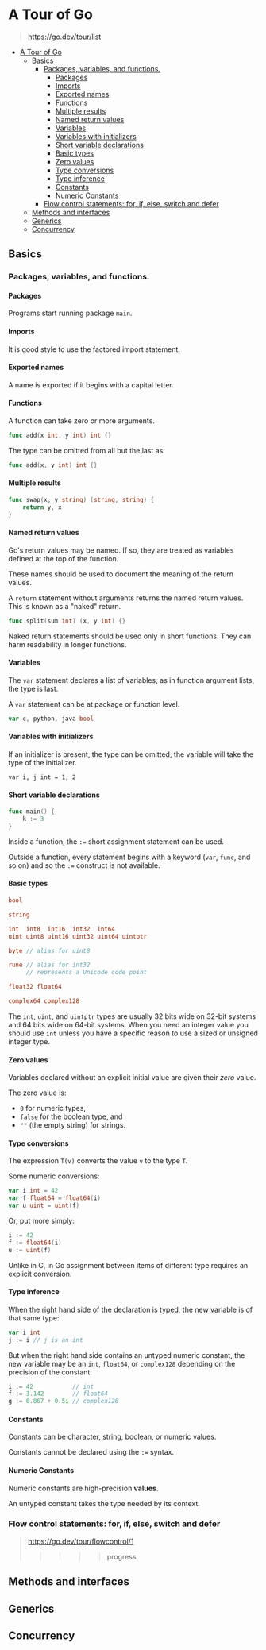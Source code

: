 # A Tour of Go

> <https://go.dev/tour/list>

- [A Tour of Go](#a-tour-of-go)
  - [Basics](#basics)
    - [Packages, variables, and functions.](#packages-variables-and-functions)
      - [Packages](#packages)
      - [Imports](#imports)
      - [Exported names](#exported-names)
      - [Functions](#functions)
      - [Multiple results](#multiple-results)
      - [Named return values](#named-return-values)
      - [Variables](#variables)
      - [Variables with initializers](#variables-with-initializers)
      - [Short variable declarations](#short-variable-declarations)
      - [Basic types](#basic-types)
      - [Zero values](#zero-values)
      - [Type conversions](#type-conversions)
      - [Type inference](#type-inference)
      - [Constants](#constants)
      - [Numeric Constants](#numeric-constants)
    - [Flow control statements: for, if, else, switch and defer](#flow-control-statements-for-if-else-switch-and-defer)
  - [Methods and interfaces](#methods-and-interfaces)
  - [Generics](#generics)
  - [Concurrency](#concurrency)

## Basics

### Packages, variables, and functions.

#### Packages

Programs start running package `main`.

#### Imports

It is good style to use the factored import statement.

#### Exported names

A name is exported if it begins with a capital letter.

#### Functions

A function can take zero or more arguments.

```go
func add(x int, y int) int {}
```

The type can be omitted from all but the last as:

```go
func add(x, y int) int {}
```

#### Multiple results

```go
func swap(x, y string) (string, string) {
    return y, x
}
```

#### Named return values

Go's return values may be named. If so, they are treated as variables defined
at the top of the function.

These names should be used to document the meaning of the return values.

A `return` statement without arguments returns the named return values. This is
known as a "naked" return.

```go
func split(sum int) (x, y int) {}
```

Naked return statements should be used only in short functions. They can harm
readability in longer functions.

#### Variables

The `var` statement declares a list of variables; as in function argument lists,
the type is last.

A `var` statement can be at package or function level.

```go
var c, python, java bool
```

#### Variables with initializers

If an initializer is present, the type can be omitted; the variable will take
the type of the initializer.

```gp
var i, j int = 1, 2
```

#### Short variable declarations

```go
func main() {
    k := 3
}
```

Inside a function, the `:=` short assignment statement can be used.

Outside a function, every statement begins with a keyword (`var`, `func`, and
so on) and so the `:=` construct is not available.

#### Basic types

```go
bool

string

int  int8  int16  int32  int64
uint uint8 uint16 uint32 uint64 uintptr

byte // alias for uint8

rune // alias for int32
     // represents a Unicode code point

float32 float64

complex64 complex128
```

The `int`, `uint`, and `uintptr` types are usually 32 bits wide on 32-bit
systems and 64 bits wide on 64-bit systems. When you need an integer value you
should use `int` unless you have a specific reason to use a sized or unsigned
integer type.

#### Zero values

Variables declared without an explicit initial value are given their *zero*
value.

The zero value is:

- `0` for numeric types,
- `false` for the boolean type, and
- `""` (the empty string) for strings.

#### Type conversions

The expression `T(v)` converts the value `v` to the type `T`.

Some numeric conversions:

```go
var i int = 42
var f float64 = float64(i)
var u uint = uint(f)
```

Or, put more simply:

```go
i := 42
f := float64(i)
u := uint(f)
```

Unlike in C, in Go assignment between items of different type requires an
explicit conversion.

#### Type inference

When the right hand side of the declaration is typed, the new variable is of
that same type:

```go
var i int
j := i // j is an int
```

But when the right hand side contains an untyped numeric constant, the new
variable may be an `int`, `float64`, or `complex128` depending on the precision
of the constant:

```go
i := 42           // int
f := 3.142        // float64
g := 0.867 + 0.5i // complex128
```

#### Constants

Constants can be character, string, boolean, or numeric values.

Constants cannot be declared using the `:=` syntax.

#### Numeric Constants

Numeric constants are high-precision **values**.

An untyped constant takes the type needed by its context.

### Flow control statements: for, if, else, switch and defer

> <https://go.dev/tour/flowcontrol/1>
>
>>>>> progress

## Methods and interfaces

## Generics

## Concurrency

